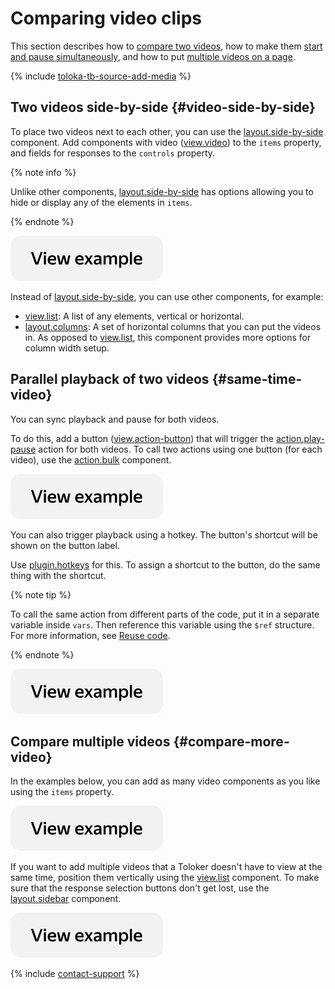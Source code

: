 # Comparing video clips

This section describes how to [compare two videos](#video-side-by-side), how to make them [start and pause simultaneously](#same-time-video), and how to put [multiple videos on a page](#compare-more-video).

{% include [toloka-tb-source-add-media](../_includes/toloka-tb-source/id-toloka-tb-source/add-media.md) %}

## Two videos side-by-side {#video-side-by-side}

To place two videos next to each other, you can use the [layout.side-by-side](../reference/layout.side-by-side.md) component. Add components with video ([view.video](../reference/view.video.md)) to the `items` property, and fields for responses to the `controls` property.

{% note info %}

Unlike other components, [layout.side-by-side](../reference/layout.side-by-side.md) has options allowing you to hide or display any of the elements in `items`.

{% endnote %}

[![image](../_images/buttons/view-example.svg)](https://ya.cc/t/pu9bV4003ttCMs)

Instead of [layout.side-by-side](../reference/layout.side-by-side.md), you can use other components, for example:
- [view.list](../reference/view.list.md): A list of any elements, vertical or horizontal.
- [layout.columns](../reference/layout.columns.md): A set of horizontal columns that you can put the videos in. As opposed to [view.list](../reference/view.list.md), this component provides more options for column width setup.

## Parallel playback of two videos {#same-time-video}

You can sync playback and pause for both videos.

To do this, add a button ([view.action-button](../reference/view.action-button.md)) that will trigger the [action.play-pause](../reference/action.play-pause.md) action for both videos. To call two actions using one button (for each video), use the [action.bulk](../reference/action.bulk.md) component.

[![image](../_images/buttons/view-example.svg)](https://ya.cc/t/-9UsIJDN3ttCPr)

You can also trigger playback using a hotkey. The button's shortcut will be shown on the button label.

Use [plugin.hotkeys](../reference/plugin.hotkeys.md) for this. To assign a shortcut to the button, do the same thing with the shortcut.

{% note tip %}

To call the same action from different parts of the code, put it in a separate variable inside `vars`. Then reference this variable using the `$ref` structure. For more information, see [Reuse code](../best-practices/reuse.md).

{% endnote %}

[![image](../_images/buttons/view-example.svg)](https://ya.cc/t/YErQ-Pd93ttCRm)

## Compare multiple videos {#compare-more-video}

In the examples below, you can add as many video components as you like using the `items` property.

[![image](../_images/buttons/view-example.svg)](https://ya.cc/t/ROoWiLNY3ttCSc)

If you want to add multiple videos that a Toloker doesn't have to view at the same time, position them vertically using the [view.list](../reference/view.list.md) component. To make sure that the response selection buttons don't get lost, use the [layout.sidebar](../reference/layout.sidebar.md) component.

[![image](../_images/buttons/view-example.svg)](https://ya.cc/t/ycaNgDNe3ttCUM)

{% include [contact-support](../_includes/contact-support.md) %}